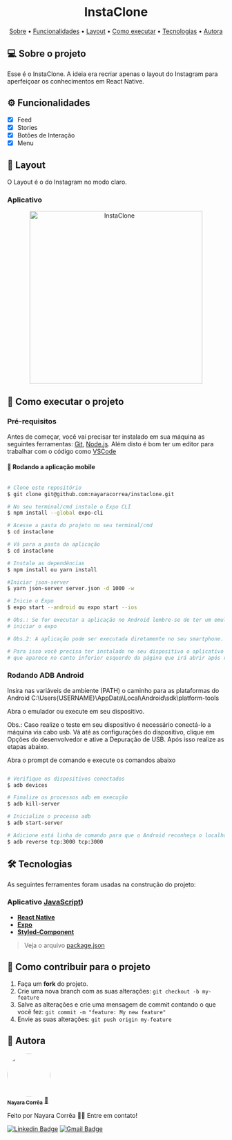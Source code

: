 <h1 align="center">  InstaClone </h1>

<p align="center">
 <a href="#-sobre-o-projeto">Sobre</a> •
 <a href="#-funcionalidades">Funcionalidades</a> •
 <a href="#-layout">Layout</a> • 
 <a href="#-como-executar-o-projeto">Como executar</a> • 
 <a href="#-tecnologias">Tecnologias</a> • 
 <a href="#-autora">Autora</a> 
</p>

## 💻 Sobre o projeto

Esse é o InstaClone. A ideia era recriar apenas o layout do Instagram para aperfeiçoar os conhecimentos em React Native.

## ⚙️ Funcionalidades

- [x] Feed
- [x] Stories
- [x] Botões de Interação
- [x] Menu

## 🎨 Layout

O Layout é o do Instagram no modo claro.


### Aplicativo

<p align="center" style="display: flex; align-items: flex-start; justify-content: center;">
  <img alt="InstaClone" title="#InstaClone" src="./assets/instaclone.gif" height="400">

</p>


## 🚀 Como executar o projeto

### Pré-requisitos

Antes de começar, você vai precisar ter instalado em sua máquina as seguintes ferramentas:
[Git](https://git-scm.com), [Node.js](https://nodejs.org/en/).
Além disto é bom ter um editor para trabalhar com o código como [VSCode](https://code.visualstudio.com/)


#### 🧭 Rodando a aplicação mobile

```bash

# Clone este repositório
$ git clone git@github.com:nayaracorrea/instaclone.git

# No seu terminal/cmd instale o Expo CLI
$ npm install --global expo-cli

# Acesse a pasta do projeto no seu terminal/cmd
$ cd instaclone

# Vá para a pasta da aplicação
$ cd instaclone

# Instale as dependências
$ npm install ou yarn install

#Iniciar json-server
$ yarn json-server server.json -d 1000 -w

# Inicie o Expo
$ expo start --android ou expo start --ios

# Obs.: Se for executar a aplicação no Android lembre-se de ter um emulador em execução antes de
# iniciar o expo

# Obs.2: A aplicação pode ser executada diretamente no seu smartphone.

# Para isso você precisa ter instalado no seu dispositivo o aplicativo do Expo e scannear o QR Code
# que aparece no canto inferior esquerdo da página que irá abrir após rodar o comando expo start.

```

### Rodando ADB Android

Insira nas variáveis de ambiente (PATH) o caminho para as plataformas do Android
C:\Users\{USERNAME}\AppData\Local\Android\sdk\platform-tools

Abra o emulador ou execute em seu dispositivo.

Obs.: Caso realize o teste em seu dispositivo é necessário conectá-lo a máquina via cabo usb. Vá até as configurações do dispositivo, clique em Opções do desenvolvedor e ative a Depuração de USB. Após isso realize as etapas abaixo.

Abra o prompt de comando e execute os comandos abaixo

```bash

# Verifique os dispositivos conectados
$ adb devices

# Finalize os processos adb em execução
$ adb kill-server

# Inicialize o processo adb
$ adb start-server

# Adicione está linha de comando para que o Android reconheça o localhost
$ adb reverse tcp:3000 tcp:3000

```



## 🛠 Tecnologias

As seguintes ferramentes foram usadas na construção do projeto:

### **Aplicativo** [JavaScript](https://www.javascript.com/))

- **[React Native](https://reactnative.dev/)**
- **[Expo](https://docs.expo.io/)**
- **[Styled-Component](https://styled-components.com/)**

> Veja o arquivo [package.json](https://github.com/nayaracorrea/moveit-mobile/blob/master/package.json)

## 💪 Como contribuir para o projeto

1. Faça um **fork** do projeto.
2. Crie uma nova branch com as suas alterações: `git checkout -b my-feature`
3. Salve as alterações e crie uma mensagem de commit contando o que você fez: `git commit -m "feature: My new feature"`
4. Envie as suas alterações: `git push origin my-feature`

## 🙋 Autora

<a href="https://app.rocketseat.com.br/me/nayaraflorentino-1602180404901">
 <img style="border-radius: 50%;" src="https://avatars.githubusercontent.com/u/43212442?s=400&u=6330cdf68f31859541a3805c6e2fa3bf59f90f82&v=4" width="100px;" alt=""/>
 <br />
 <sub><b>Nayara Corrêa</b></sub></a> <a href="https://app.rocketseat.com.br/me/nayaraflorentino-1602180404901" title="Rocketseat">🚀
 </a>

Feito por Nayara Corrêa 👋🏽 Entre em contato!

[![Linkedin Badge](https://img.shields.io/badge/-Nayara-blue?style=flat-square&logo=Linkedin&logoColor=white&link=https://www.linkedin.com/in/nayaracorreaflorentino/)](https://www.linkedin.com/in/nayaracorreaflorentino/)
[![Gmail Badge](https://img.shields.io/badge/-nayara.florentino@gmail.com-c14438?style=flat-square&logo=Gmail&logoColor=white&link=mailto:nayara.florentino@gmail.com)](mailto:nayara.florentino@gmail.com)
